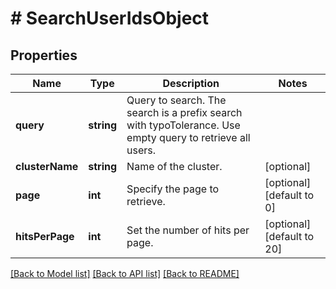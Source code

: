 # # SearchUserIdsObject

## Properties

Name | Type | Description | Notes
------------ | ------------- | ------------- | -------------
**query** | **string** | Query to search. The search is a prefix search with typoTolerance. Use empty query to retrieve all users. |
**clusterName** | **string** | Name of the cluster. | [optional]
**page** | **int** | Specify the page to retrieve. | [optional] [default to 0]
**hitsPerPage** | **int** | Set the number of hits per page. | [optional] [default to 20]

[[Back to Model list]](../../README.md#models) [[Back to API list]](../../README.md#endpoints) [[Back to README]](../../README.md)
